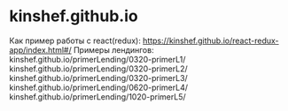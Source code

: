 # kinshef.github.io

Как пример работы с react(redux):
https://kinshef.github.io/react-redux-app/index.html#/
Примеры лендингов:
kinshef.github.io/primerLending/0320-primerL1/
kinshef.github.io/primerLending/0320-primerL2/
kinshef.github.io/primerLending/0320-primerL3/
kinshef.github.io/primerLending/0620-primerL4/
kinshef.github.io/primerLending/1020-primerL5/
